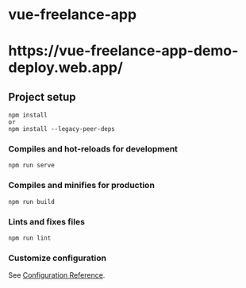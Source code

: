 # vue-freelance-app

<h1>https://vue-freelance-app-demo-deploy.web.app/</h1>

## Project setup
```
npm install
or
npm install --legacy-peer-deps
```

### Compiles and hot-reloads for development
```
npm run serve
```

### Compiles and minifies for production
```
npm run build
```

### Lints and fixes files
```
npm run lint
```

### Customize configuration
See [Configuration Reference](https://cli.vuejs.org/config/).
